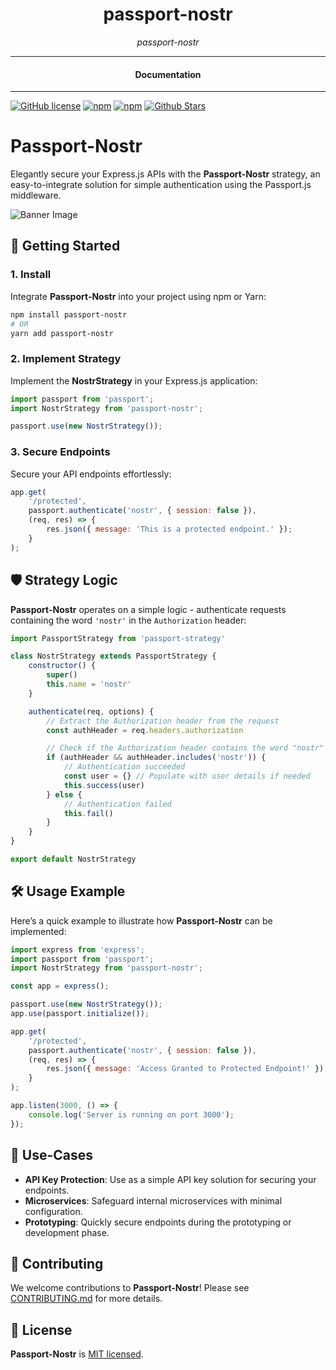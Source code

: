 <div align="center">  
  <h1>passport-nostr</h1>
</div>

<div align="center">  
<i>passport-nostr</i>
</div>

---

<div align="center">
<h4>Documentation</h4>
</div>

---

[![GitHub license](https://img.shields.io/badge/license-MIT-blue.svg)](https://github.com/nosdav/passport-nostr/blob/gh-pages/LICENSE)
[![npm](https://img.shields.io/npm/v/passport-nostr)](https://npmjs.com/package/passport-nostr)
[![npm](https://img.shields.io/npm/dw/passport-nostr.svg)](https://npmjs.com/package/passport-nostr)
[![Github Stars](https://img.shields.io/github/stars/nosdav/passport-nostr.svg)](https://github.com/nosdav/passport-nostr/)

# Passport-Nostr

Elegantly secure your Express.js APIs with the **Passport-Nostr** strategy, an easy-to-integrate solution for simple authentication using the Passport.js middleware.

![Banner Image](banner.png)

## 🚀 Getting Started

### 1. Install

Integrate **Passport-Nostr** into your project using npm or Yarn:

```bash
npm install passport-nostr
# OR
yarn add passport-nostr
```

### 2. Implement Strategy

Implement the **NostrStrategy** in your Express.js application:

```javascript
import passport from 'passport';
import NostrStrategy from 'passport-nostr';

passport.use(new NostrStrategy());
```

### 3. Secure Endpoints

Secure your API endpoints effortlessly:

```javascript
app.get(
    '/protected',
    passport.authenticate('nostr', { session: false }),
    (req, res) => {
        res.json({ message: 'This is a protected endpoint.' });
    }
);
```

## 🛡️ Strategy Logic

**Passport-Nostr** operates on a simple logic - authenticate requests containing the word `'nostr'` in the `Authorization` header:

```javascript
import PassportStrategy from 'passport-strategy'

class NostrStrategy extends PassportStrategy {
    constructor() {
        super()
        this.name = 'nostr'
    }

    authenticate(req, options) {
        // Extract the Authorization header from the request
        const authHeader = req.headers.authorization

        // Check if the Authorization header contains the word "nostr"
        if (authHeader && authHeader.includes('nostr')) {
            // Authentication succeeded
            const user = {} // Populate with user details if needed
            this.success(user)
        } else {
            // Authentication failed
            this.fail()
        }
    }
}

export default NostrStrategy
```

## 🛠️ Usage Example

Here’s a quick example to illustrate how **Passport-Nostr** can be implemented:

```javascript
import express from 'express';
import passport from 'passport';
import NostrStrategy from 'passport-nostr';

const app = express();

passport.use(new NostrStrategy());
app.use(passport.initialize());

app.get(
    '/protected',
    passport.authenticate('nostr', { session: false }),
    (req, res) => {
        res.json({ message: 'Access Granted to Protected Endpoint!' });
    }
);

app.listen(3000, () => {
    console.log('Server is running on port 3000');
});
```

## 💼 Use-Cases

- **API Key Protection**: Use as a simple API key solution for securing your endpoints.
- **Microservices**: Safeguard internal microservices with minimal configuration.
- **Prototyping**: Quickly secure endpoints during the prototyping or development phase.

## 🤝 Contributing

We welcome contributions to **Passport-Nostr**! Please see [CONTRIBUTING.md](CONTRIBUTING.md) for more details.

## 📄 License

**Passport-Nostr** is [MIT licensed](LICENSE).
